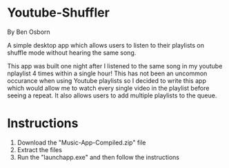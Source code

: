 # Youtube-Shuffler
By Ben Osborn

A simple desktop app which allows users to listen to their playlists on shuffle mode without hearing the same song.

This app was built one night after I listened to the same song in my youtube nplaylist 4 times within a single hour! This has not been an uncommon occurance when using Youtube playlists so I decided to write this app which would allow me to watch every single video in the playlist before seeing a repeat. It also allows users to add multiple playlists to the queue.

# Instructions
1. Download the "Music-App-Compiled.zip" file
2. Extract the files
3. Run the "launchapp.exe" and then follow the instructions
